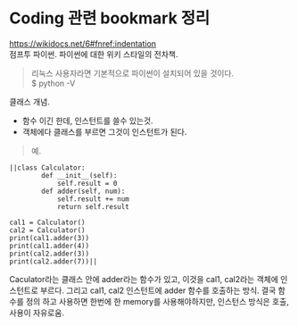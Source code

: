 # Coding 관련 bookmark 정리

https://wikidocs.net/6#fnref:indentation  
점프투 파이썬. 파이썬에 대한 위키 스타일의 전차책.  
> 리눅스 사용자라면 기본적으로 파이썬이 설치되어 있을 것이다.  
$ python -V  

클래스 개념.  
-  함수 이긴 한데, 인스턴트를 쓸수 있는것.   
-  객체에다 클래스를 부르면 그것이 인스턴트가 된다.
> 예.  

    ||class Calculator:  
	  		def __init__(self):
				self.result = 0
			def adder(self, num):
				self.result += num
				return self.result

    cal1 = Calculator()
    cal2 = Calculator()
    print(cal1.adder(3))
    print(cal1.adder(4))
    print(cal2.adder(3))
    print(cal2.adder(7))||

Caculator라는 클래스 안에 adder라는 함수가 있고, 이것을 cal1, cal2라는 객체에 인스턴트로 부르다. 그리고 cal1, cal2 인스턴트에 adder 함수를 호출하는 방식. 결국 함수를 정의 하고 사용하면 한번에 한 memory를 사용해야하지만, 인스턴스 방식은 호출, 사용이 자유로움.

